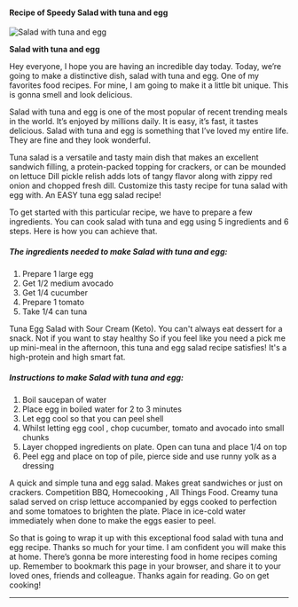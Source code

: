             

#### Recipe of Speedy Salad with tuna and egg

![Salad with tuna and egg](https://img-global.cpcdn.com/recipes/5638325880750080/751x532cq70/salad-with-tuna-and-egg-recipe-main-photo.jpg)

**Salad with tuna and egg**

Hey everyone, I hope you are having an incredible day today. Today, we’re going to make a distinctive dish, salad with tuna and egg. One of my favorites food recipes. For mine, I am going to make it a little bit unique. This is gonna smell and look delicious.

Salad with tuna and egg is one of the most popular of recent trending meals in the world. It’s enjoyed by millions daily. It is easy, it’s fast, it tastes delicious. Salad with tuna and egg is something that I’ve loved my entire life. They are fine and they look wonderful.

Tuna salad is a versatile and tasty main dish that makes an excellent sandwich filling, a protein-packed topping for crackers, or can be mounded on lettuce Dill pickle relish adds lots of tangy flavor along with zippy red onion and chopped fresh dill. Customize this tasty recipe for tuna salad with egg with. An EASY tuna egg salad recipe!

To get started with this particular recipe, we have to prepare a few ingredients. You can cook salad with tuna and egg using 5 ingredients and 6 steps. Here is how you can achieve that.

##### The ingredients needed to make Salad with tuna and egg:

1.  Prepare 1 large egg
2.  Get 1/2 medium avocado
3.  Get 1/4 cucumber
4.  Prepare 1 tomato
5.  Take 1/4 can tuna

Tuna Egg Salad with Sour Cream (Keto). You can't always eat dessert for a snack. Not if you want to stay healthy So if you feel like you need a pick me up mini-meal in the afternoon, this tuna and egg salad recipe satisfies! It's a high-protein and high smart fat.

##### Instructions to make Salad with tuna and egg:

1.  Boil saucepan of water
2.  Place egg in boiled water for 2 to 3 minutes
3.  Let egg cool so that you can peel shell
4.  Whilst letting egg cool , chop cucumber, tomato and avocado into small chunks
5.  Layer chopped ingredients on plate. Open can tuna and place 1/4 on top
6.  Peel egg and place on top of pile, pierce side and use runny yolk as a dressing

A quick and simple tuna and egg salad. Makes great sandwiches or just on crackers. Competition BBQ, Homecooking , All Things Food. Creamy tuna salad served on crisp lettuce accompanied by eggs cooked to perfection and some tomatoes to brighten the plate. Place in ice-cold water immediately when done to make the eggs easier to peel.

So that is going to wrap it up with this exceptional food salad with tuna and egg recipe. Thanks so much for your time. I am confident you will make this at home. There’s gonna be more interesting food in home recipes coming up. Remember to bookmark this page in your browser, and share it to your loved ones, friends and colleague. Thanks again for reading. Go on get cooking!

* * *